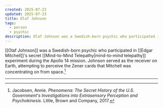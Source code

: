 ```yaml
---
created: 2025-07-23
updated: 2025-07-23
title: Olaf Johnson
tags:
  - person
  - psychic
description: Olaf Johnson was a Swedish-born psychic who participated in Edgar Mitchell's secret mind-to-mind telepathy experiment during the Apollo 14 mission.
---
```


[[Olaf Johnson]] was a Swedish-born psychic who participated in [[Edgar Mitchell]]'s secret [[Mind-to-Mind Telepathy|mind-to-mind telepathy]] experiment during the Apollo 14 mission. Johnson served as the receiver on Earth, attempting to perceive the Zener cards that Mitchell was concentrating on from space.[^1]

---

[^1]: Jacobsen, Annie. *Phenomena: The Secret History of the U.S. Government's Investigations into Extrasensory Perception and Psychokinesis*. Little, Brown and Company, 2017.
